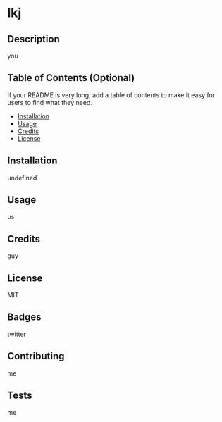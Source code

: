 # lkj 

## Description 

you

## Table of Contents (Optional)

If your README is very long, add a table of contents to make it easy for users to find what they need.

* [Installation](#installation)
* [Usage](#usage)
* [Credits](#credits)
* [License](#license)


## Installation

undefined

## Usage 

us


## Credits

guy


## License

MIT
 

## Badges

twitter

## Contributing

me

## Tests

me
